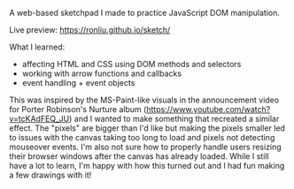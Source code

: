 A web-based sketchpad I made to practice JavaScript DOM manipulation.

Live preview: https://ronliu.github.io/sketch/

What I learned:
- affecting HTML and CSS using DOM methods and selectors
- working with arrow functions and callbacks
- event handling + event objects

This was inspired by the MS-Paint-like visuals in the announcement video for Porter Robinson's Nurture album (https://www.youtube.com/watch?v=tcKAdFEQ_JU) and I wanted to make something that recreated a similar effect. The "pixels" are bigger than I'd like but making the pixels smaller led to issues with the canvas taking too long to load and pixels not detecting mouseover events. I'm also not sure how to properly handle users resizing their browser windows after the canvas has already loaded. While I still have a lot to learn,  I'm happy with how this turned out and I had fun making a few drawings with it!
